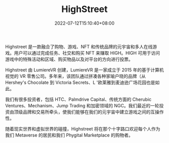 ﻿---
weight: 
title: "HighStreet"
description: "Highstreet 是一款融合了购物、游戏、NFT 和传统品牌的元宇宙和多人在线游戏。用户可以通过完成任务、社交和购买 NFT 来赚取 HIGH。HIGH 可用于访问游戏中的特殊活动和区域、购买物品以及对平台的方向进行投票。"
date: 2022-07-12T15:10:40+08:00
lastmod: 2022-07-12T15:10:40+08:00
draft: false
authors: ["Cindy"]
featuredImage: "75.png"
link: "https://www.highstreet.market/"
tags: ["HighStreet","虚拟社交"]
categories: ["navigation"]
navigation: ["虚拟社交"]
lightgallery: true
toc: true
pinned: false
recommend: false
recommend1: false
---
Highstreet 是一款融合了购物、游戏、NFT 和传统品牌的元宇宙和多人在线游戏。用户可以通过完成任务、社交和购买 NFT 来赚取 HIGH。HIGH 可用于访问游戏中的特殊活动和区域、购买物品以及对平台的方向进行投票。

Highstreet 由 LumiereVR 创建，LumiereVR 是一家成立于 2015 年的基于计算机视觉的 VR 零售公司。多年来，该团队通过拼凑各种家喻户晓的品牌（从 Hershey's Chocolate 到 Victoria Secrets、L '欧莱雅到麦迪逊广场花园也是如此。

我们有很多投资者，包括 HTC、Palmdrive Capital、传统方面的 Cherubic Ventures、Mechanism、Jump Trading 和加密领域的 NGC。我们最近的一轮投资由顶级品牌和交易所牵头，使我们能够在我们的元宇宙中建立游戏之间的互操作性。

随着现实世界和虚拟世界的碰撞，Highstreet 将在那个十字路口欢迎每个人作为我们 Metaverse 的居民和我们 Phygital Marketplace 的购物者。